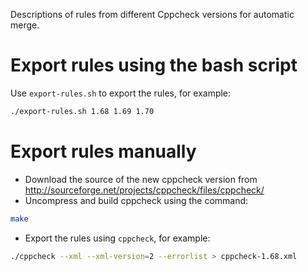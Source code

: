Descriptions of rules from different Cppcheck versions for automatic merge.

# Export rules using the bash script

Use ```export-rules.sh``` to export the rules, for example:

```bash
./export-rules.sh 1.68 1.69 1.70
```

# Export rules manually

- Download the source of the new cppcheck version from http://sourceforge.net/projects/cppcheck/files/cppcheck/
- Uncompress and build cppcheck using the command:

```bash
make
```

- Export the rules using ```cppcheck```, for example:

```bash
./cppcheck --xml --xml-version=2 --errorlist > cppcheck-1.68.xml
```
